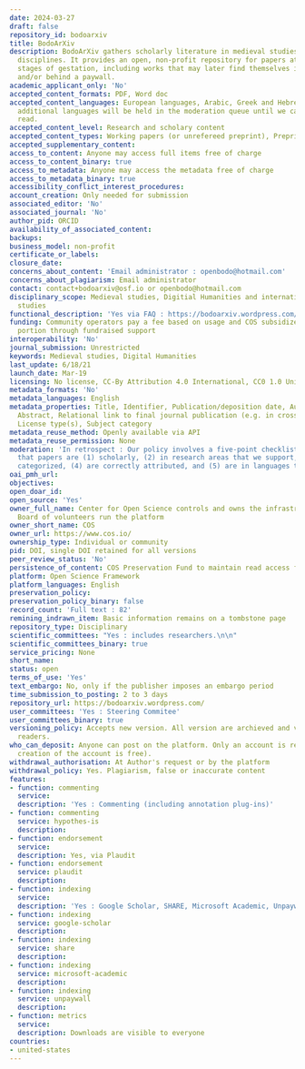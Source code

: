 ```yaml
---
date: 2024-03-27
draft: false
repository_id: bodoarxiv
title: BodoArXiv
description: BodoArXiv gathers scholarly literature in medieval studies across the
  disciplines. It provides an open, non-profit repository for papers at different
  stages of gestation, including works that may later find themselves in article form
  and/or behind a paywall.
academic_applicant_only: 'No'
accepted_content_formats: PDF, Word doc
accepted_content_languages: European languages, Arabic, Greek and Hebrew. Papers in
  additional languages will be held in the moderation queue until we can get them
  read.
accepted_content_level: Research and scholary content
accepted_content_types: Working papers (or unrefereed preprint), Preprints, Post-prints
accepted_supplementary_content:
access_to_content: Anyone may access full items free of charge
access_to_content_binary: true
access_to_metadata: Anyone may access the metadata free of charge
access_to_metadata_binary: true
accessibility_conflict_interest_procedures:
account_creation: Only needed for submission
associated_editor: 'No'
associated_journal: 'No'
author_pid: ORCID
availability_of_associated_content:
backups:
business_model: non-profit
certificate_or_labels:
closure_date:
concerns_about_content: 'Email administrator : openbodo@hotmail.com'
concerns_about_plagiarism: Email administrator
contact: contact+bodoarxiv@osf.io or openbodo@hotmail.com
disciplinary_scope: Medieval studies, Digitial Humanities and international and area
  studies
functional_description: 'Yes via FAQ : https://bodoarxiv.wordpress.com/faqs/'
funding: Community operators pay a fee based on usage and COS subsidizes the other
  portion through fundraised support
interoperability: 'No'
journal_submission: Unrestricted
keywords: Medieval studies, Digital Humanities
last_update: 6/18/21
launch_date: Mar-19
licensing: No license, CC-By Attribution 4.0 International, CC0 1.0 Universal
metadata_formats: 'No'
metadata_languages: English
metadata_properties: Title, Identifier, Publication/deposition date, Author name(s),
  Abstract, Relational link to final journal publication (e.g. in crossref metadata),
  License type(s), Subject category
metadata_reuse_method: Openly available via API
metadata_reuse_permission: None
moderation: 'In retrospect : Our policy involves a five-point checklist, confirming
  that papers are (1) scholarly, (2) in research areas that we support, (3) are plausibly
  categorized, (4) are correctly attributed, and (5) are in languages that we moderate.'
oai_pmh_url:
objectives:
open_doar_id:
open_source: 'Yes'
owner_full_name: Center for Open Science controls and owns the infrastructure; Steering
  Board of volunteers run the platform
owner_short_name: COS
owner_url: https://www.cos.io/
ownership_type: Individual or community
pid: DOI, single DOI retained for all versions
peer_review_status: 'No'
persistence_of_content: COS Preservation Fund to maintain read access for 50+ years
platform: Open Science Framework
platform_languages: English
preservation_policy:
preservation_policy_binary: false
record_count: 'Full text : 82'
remining_indrawn_item: Basic information remains on a tombstone page
repository_type: Disciplinary
scientific_committees: "Yes : includes researchers.\n\n"
scientific_committees_binary: true
service_pricing: None
short_name:
status: open
terms_of_use: 'Yes'
text_embargo: No, only if the publisher imposes an embargo period
time_submission_to_posting: 2 to 3 days
repository_url: https://bodoarxiv.wordpress.com/
user_committees: 'Yes : Steering Commitee'
user_committees_binary: true
versioning_policy: Accepts new version. All version are archieved and visible for
  readers.
who_can_deposit: Anyone can post on the platform. Only an account is required ( The
  creation of the account is free).
withdrawal_authorisation: At Author's request or by the platform
withdrawal_policy: Yes. Plagiarism, false or inaccurate content
features:
- function: commenting
  service:
  description: 'Yes : Commenting (including annotation plug-ins)'
- function: commenting
  service: hypothes-is
  description:
- function: endorsement
  service:
  description: Yes, via Plaudit
- function: endorsement
  service: plaudit
  description:
- function: indexing
  service:
  description: 'Yes : Google Scholar, SHARE, Microsoft Academic, Unpaywall'
- function: indexing
  service: google-scholar
  description:
- function: indexing
  service: share
  description:
- function: indexing
  service: microsoft-academic
  description:
- function: indexing
  service: unpaywall
  description:
- function: metrics
  service:
  description: Downloads are visible to everyone
countries:
- united-states
---
```



